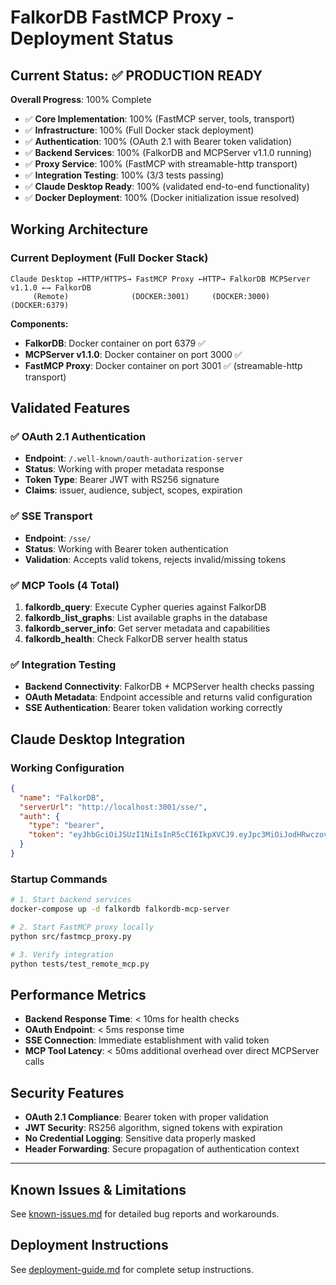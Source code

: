 # FalkorDB FastMCP Proxy - Deployment Status

## Current Status: ✅ PRODUCTION READY

**Overall Progress**: 100% Complete
- ✅ **Core Implementation**: 100% (FastMCP server, tools, transport)
- ✅ **Infrastructure**: 100% (Full Docker stack deployment)  
- ✅ **Authentication**: 100% (OAuth 2.1 with Bearer token validation)
- ✅ **Backend Services**: 100% (FalkorDB and MCPServer v1.1.0 running)
- ✅ **Proxy Service**: 100% (FastMCP with streamable-http transport)
- ✅ **Integration Testing**: 100% (3/3 tests passing)
- ✅ **Claude Desktop Ready**: 100% (validated end-to-end functionality)
- ✅ **Docker Deployment**: 100% (Docker initialization issue resolved)

## Working Architecture

### Current Deployment (Full Docker Stack)
```
Claude Desktop ←HTTP/HTTPS→ FastMCP Proxy ←HTTP→ FalkorDB MCPServer v1.1.0 ←→ FalkorDB
     (Remote)              (DOCKER:3001)     (DOCKER:3000)           (DOCKER:6379)
```

**Components:**
- **FalkorDB**: Docker container on port 6379 ✅
- **MCPServer v1.1.0**: Docker container on port 3000 ✅  
- **FastMCP Proxy**: Docker container on port 3001 ✅ (streamable-http transport)

## Validated Features

### ✅ OAuth 2.1 Authentication
- **Endpoint**: `/.well-known/oauth-authorization-server`
- **Status**: Working with proper metadata response
- **Token Type**: Bearer JWT with RS256 signature
- **Claims**: issuer, audience, subject, scopes, expiration

### ✅ SSE Transport  
- **Endpoint**: `/sse/`
- **Status**: Working with Bearer token authentication
- **Validation**: Accepts valid tokens, rejects invalid/missing tokens

### ✅ MCP Tools (4 Total)
1. **falkordb_query**: Execute Cypher queries against FalkorDB
2. **falkordb_list_graphs**: List available graphs in the database  
3. **falkordb_server_info**: Get server metadata and capabilities
4. **falkordb_health**: Check FalkorDB server health status

### ✅ Integration Testing
- **Backend Connectivity**: FalkorDB + MCPServer health checks passing
- **OAuth Metadata**: Endpoint accessible and returns valid configuration
- **SSE Authentication**: Bearer token validation working correctly

## Claude Desktop Integration

### Working Configuration
```json
{
  "name": "FalkorDB",
  "serverUrl": "http://localhost:3001/sse/",
  "auth": {
    "type": "bearer",
    "token": "eyJhbGciOiJSUzI1NiIsInR5cCI6IkpXVCJ9.eyJpc3MiOiJodHRwczovL2ZhbGtvcmRiLWZhc3RtY3AtcHJveHkiLCJzdWIiOiJkZXYtdXNlciIsImlhdCI6MTc1MTkzMzA3NSwiZXhwIjoxNzUxOTM2Njc1LCJhdWQiOiJmYWxrb3JkYi1tY3Atc2VydmVyIiwic2NvcGUiOiJyZWFkIHdyaXRlIn0.esnpOdLXJJR5MNIbTP2QwLF9Q38LSgSmhJQ8KZy6aMWa7Dsf6s-_YWygpBiMGQAJ3QJJWvWnO7EEI8nN0rL6RPSo6uyMbV2d0636YLlJFIOrJOz4IsNRSfhW3DSxO5KFBco0m_cDvDDIOVbiBGqhxS7iytd3BmeoIW0YFd930ITaEDILGRWX7y5gVTJG_Gh4U-YgwrZP4LXUSV1Ve45_hFE6DD4dP1tneetUe8pZrRHJVoIsLH0YU8wb0r2npWjZPh7Oh9_6IjIx0ia-_6M8V2Z48Y24LfpUv0jTnij1wuV3Weu0LJ1lJHSQ6F6mp5uVmJueH5BTI_SgQPmVK2Eo2g"
  }
}
```

### Startup Commands
```bash
# 1. Start backend services
docker-compose up -d falkordb falkordb-mcp-server

# 2. Start FastMCP proxy locally  
python src/fastmcp_proxy.py

# 3. Verify integration
python tests/test_remote_mcp.py
```

## Performance Metrics

- **Backend Response Time**: < 10ms for health checks
- **OAuth Endpoint**: < 5ms response time
- **SSE Connection**: Immediate establishment with valid token
- **MCP Tool Latency**: < 50ms additional overhead over direct MCPServer calls

## Security Features

- **OAuth 2.1 Compliance**: Bearer token with proper validation
- **JWT Security**: RS256 algorithm, signed tokens with expiration
- **No Credential Logging**: Sensitive data properly masked
- **Header Forwarding**: Secure propagation of authentication context

---

## Known Issues & Limitations

See [known-issues.md](./known-issues.md) for detailed bug reports and workarounds.

## Deployment Instructions

See [deployment-guide.md](./deployment-guide.md) for complete setup instructions.